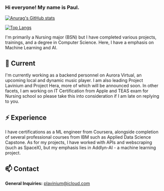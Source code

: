 ### Hi everyone! My name is Paul.

[![Anurag's GitHub stats](https://github-readme-stats.vercel.app/api?username=lunatrifx)](https://github.com/anuraghazra/github-readme-stats)

[![Top Langs](https://github-readme-stats.vercel.app/api/top-langs/?username=lunatrifx)](https://github.com/anuraghazra/github-readme-stats)

I'm primarily a Nursing major (BSN) but I have completed various projects, trainings, and a degree in Computer Science. Here, I have a emphasis on Machine Learning and AI.

## 🔭 Current

I'm currently working as a backend personnel on Aurora Virtual, an upcoming local and dynamic music player. I am also leading Project Lavinium and Project Hera, more of which will be announced soon. In other facets, I am working on IT Certification from Apple and TEAS exam for Nursing school so please take this into consideration if I am late on replying to you.

## ⚡️ Experience

I have certifications as a ML engineer from Coursera, alongside completion of several professional courses from IBM such as Applied Data Science Capstone. As for my projects, I have worked with APIs and webscraping (such as SpaceX), but my emphasis lies in Addlyn-AI - a machine learning project.

## 📫 Contact

**General Inquiries:** plavinium@icloud.com
